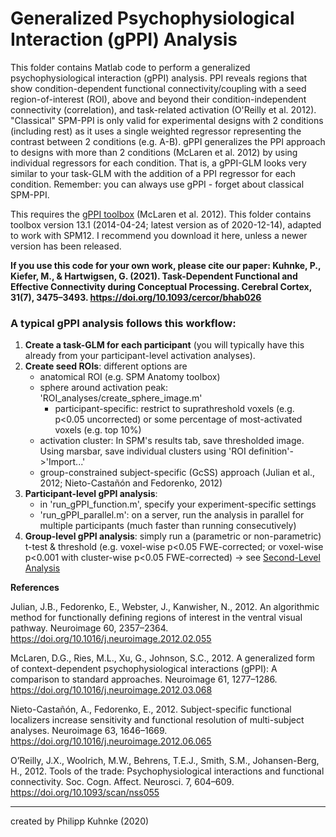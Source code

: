 # Generalized Psychophysiological Interaction (gPPI) Analysis
This folder contains Matlab code to perform a generalized psychophysiological interaction (gPPI) analysis. PPI reveals regions that show condition-dependent functional connectivity/coupling with a seed region-of-interest (ROI), above and beyond their condition-independent connectivity (correlation), and task-related activation (O'Reilly et al. 2012). "Classical" SPM-PPI is only valid for experimental designs with 2 conditions (including rest) as it uses a single weighted regressor representing the contrast between 2 conditions (e.g. A-B). gPPI generalizes the PPI approach to designs with more than 2 conditions (McLaren et al. 2012) by using individual regressors for each condition. That is, a gPPI-GLM looks very similar to your task-GLM with the addition of a PPI regressor for each condition. Remember: you can always use gPPI - forget about classical SPM-PPI. 

This requires the [gPPI toolbox](https://www.nitrc.org/projects/gppi) (McLaren et al. 2012). This folder contains toolbox version 13.1 (2014-04-24; latest version as of 2020-12-14), adapted to work with SPM12. I recommend you download it here, unless a newer version has been released.

**If you use this code for your own work, please cite our paper: Kuhnke, P., Kiefer, M., & Hartwigsen, G. (2021). Task-Dependent Functional and Effective Connectivity during Conceptual Processing. Cerebral Cortex, 31(7), 3475–3493. https://doi.org/10.1093/cercor/bhab026**

### A typical gPPI analysis follows this workflow:
1. **Create a task-GLM for each participant** (you will typically have this already from your participant-level activation analyses).
2. **Create seed ROIs**: different options are
    * anatomical ROI (e.g. SPM Anatomy toolbox)
    * sphere around activation peak: 'ROI_analyses/create_sphere_image.m'
        * participant-specific: restrict to suprathreshold voxels (e.g. p<0.05 uncorrected) or some percentage of most-activated voxels (e.g. top 10%)
    * activation cluster: In SPM's results tab, save thresholded image. Using marsbar, save individual clusters using 'ROI definition'->'Import...'
    * group-constrained subject-specific (GcSS) approach (Julian et al., 2012; Nieto-Castañón and Fedorenko, 2012)
3. **Participant-level gPPI analysis**:
    * in 'run_gPPI_function.m', specify your experiment-specific settings
    * 'run_gPPI_parallel.m': on a server, run the analysis in parallel for multiple participants (much faster than running consecutively)
4. **Group-level gPPI analysis**: simply run a (parametric or non-parametric) t-test & threshold (e.g. voxel-wise p<0.05 FWE-corrected; or voxel-wise p<0.001 with cluster-wise p<0.05 FWE-corrected) -> see [Second-Level Analysis](https://github.com/PhilKuhnke/fMRI_analysis/tree/main/3Second_level_analysis)


**References**

Julian, J.B., Fedorenko, E., Webster, J., Kanwisher, N., 2012. An algorithmic method for functionally defining regions of interest in the ventral visual pathway. Neuroimage 60, 2357–2364. https://doi.org/10.1016/j.neuroimage.2012.02.055

McLaren, D.G., Ries, M.L., Xu, G., Johnson, S.C., 2012. A generalized form of context-dependent psychophysiological interactions (gPPI): A comparison to standard approaches. Neuroimage 61, 1277–1286. https://doi.org/10.1016/j.neuroimage.2012.03.068

Nieto-Castañón, A., Fedorenko, E., 2012. Subject-specific functional localizers increase sensitivity and functional resolution of multi-subject analyses. Neuroimage 63, 1646–1669. https://doi.org/10.1016/j.neuroimage.2012.06.065

O’Reilly, J.X., Woolrich, M.W., Behrens, T.E.J., Smith, S.M., Johansen-Berg, H., 2012. Tools of the trade: Psychophysiological interactions and functional connectivity. Soc. Cogn. Affect. Neurosci. 7, 604–609. https://doi.org/10.1093/scan/nss055

---
created by Philipp Kuhnke (2020)


